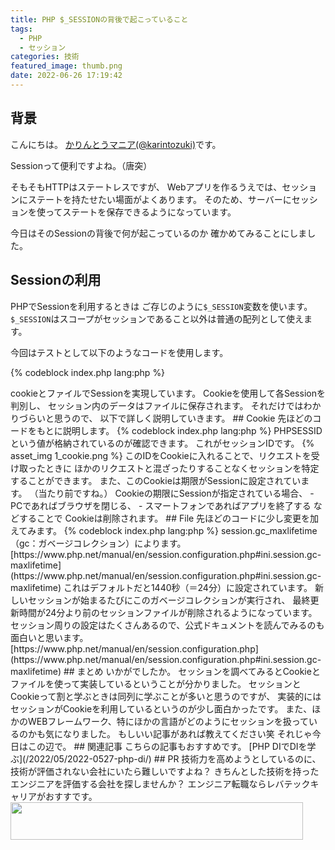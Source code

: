 ```yaml
---
title: PHP $_SESSIONの背後で起こっていること
tags:
  - PHP
  - セッション
categories: 技術
featured_image: thumb.png
date: 2022-06-26 17:19:42
---
```



## 背景
こんにちは。 [かりんとうマニア(@karintozuki)](https://twitter.com/karintozuki)です。  

Sessionって便利ですよね。（唐突）

そもそもHTTPはステートレスですが、
Webアプリを作るうえでは、セッションにステートを持たせたい場面がよくあります。
そのため、サーバーにセッションを使ってステートを保存できるようになっています。

今日はそのSessionの背後で何が起こっているのか
確かめてみることにしました。
<!-- more -->

## Sessionの利用

PHPでSessionを利用するときは
ご存じのように`$_SESSION`変数を使います。
`$_SESSION`はスコープがセッションであること以外は普通の配列として使えます。

今回はテストとして以下のようなコードを使用します。

{% codeblock index.php lang:php %}
<?php
session_start();

$_SESSION['count'] = ++$_SESSION['count'] ?? 1; //　セッションのcountをインクリメント
print('カウント： '.$_SESSION['count'] ?: '');

{% endcodeblock %}

ページを表示するとこのように表示した回数を表示します。
ブラウザを更新するとカウントが増えていきます。

{% asset_img 0_count.png %}

## Sessionの保存先

結論から言うとPHPでは<u>cookieとファイルでSessionを実現しています。</u>

Cookieを使用して各Sessionを判別し、
セッション内のデータはファイルに保存されます。

それだけではわかりづらいと思うので、
以下で詳しく説明していきます。

## Cookie
先ほどのコードをもとに説明します。

{% codeblock index.php lang:php %}

<?php
session_save_path(**DIR**); //　セッションの保存先をカレントディレクトリに変更
session_start();

$_SESSION['count'] = ++$_SESSION['count'] ?? 1; //　セッションのcountをインクリメント
print('カウント： '.$_SESSION['count'] ?: '');

{% endcodeblock %}

このページを開いてChromeのデベロッパーツールを開いてみます。

すると以下のように<u>PHPSESSIDという値が格納されている</u>のが確認できます。

これがセッションIDです。

{% asset_img 1_cookie.png %}

このIDをCookieに入れることで、リクエストを受け取ったときに
ほかのリクエストと混ざったりすることなくセッションを特定することができます。

また、このCookieは期限がSessionに設定されています。
（当たり前ですね。）

Cookieの期限にSessionが指定されている場合、
- PCであればブラウザを閉じる、
- スマートフォンであればアプリを終了する

などすることで
Cookieは削除されます。

## File

先ほどのコードに少し変更を加えてみます。

{% codeblock index.php lang:php %}

<?php
session_save_path(__DIR__); //　セッションの保存先をカレントディレクトリに変更
session_start();

$_SESSION['count'] = ++$_SESSION['count'] ?? 1; //　セッションのcountをインクリメント
print('カウント： '.$_SESSION['count'] ?: '');

{% endcodeblock %}

`session_save_path(__DIR__)`という関数を最初に実行しています。

これにより、セッションを保存するディレクトリをindex.phpがあるフォルダに変更しています。

デフォルトでは保存先が`/tmp`などになっているのですが、
単純にファイルが見やすいように保存フォルダを変えているだけです。

それではページを表示してみましょう。

{% asset_img 2_file.png %}

sess_{session ID}というファイルが生成されています。

中身を見てみましょう。

{% codeblock sess_xxxx %}

count|i:8;

{% endcodeblock %}


これを分かりやすく分解すると以下のようになります。
- セッションのキー（＝count）
- 型（ここではi、つまりinteger）
- 値（＝８）

また、文字列型の値をセッションに格納してみましょう。

最後の行に以下のコードを追加します。

{% codeblock index.php lang:php %}

$_SESSION['string'] = '文字列';  //文字列を格納

{% endcodeblock %}

セッションが保存されているファイルを開くとこのようになっていました。

{% codeblock sess_xxxx %}

count|i:2;string|s:9:"文字列";

{% endcodeblock %}

文字列に関しては文字列の長さも記録されるみたいですね。

## セッションファイルの削除

それでは先ほど説明したファイルはいつまで保存されるのでしょうか。
それはphp.iniの値、<u>session.gc_maxlifetime（gc：ガベージコレクション）</u>によります。

[https://www.php.net/manual/en/session.configuration.php#ini.session.gc-maxlifetime](https://www.php.net/manual/en/session.configuration.php#ini.session.gc-maxlifetime)

これはデフォルトだと1440秒（＝24分）に設定されています。

新しいセッションが始まるたびにこのガベージコレクションが実行され、
最終更新時間が24分より前のセッションファイルが削除されるようになっています。

セッション周りの設定はたくさんあるので、公式ドキュメントを読んでみるのも面白いと思います。

[https://www.php.net/manual/en/session.configuration.php](https://www.php.net/manual/en/session.configuration.php#ini.session.gc-maxlifetime)

## まとめ

いかがでしたか。

セッションを調べてみるとCookieとファイルを使って実装しているということが分かりました。

セッションとCookieって割と学ぶときは同列に学ぶことが多いと思うのですが、
実装的にはセッションがCookieを利用しているというのが少し面白かったです。

また、ほかのWEBフレームワーク、特にほかの言語がどのようにセッションを扱っているのかも気になりました。

もしいい記事があれば教えてください笑

それじゃ今日はこの辺で。

## 関連記事
こちらの記事もおすすめです。  

[PHP DIでDIを学ぶ](/2022/05/2022-0527-php-di/)


## PR
技術力を高めようとしているのに、技術が評価されない会社にいたら難しいですよね？
きちんとした技術を持ったエンジニアを評価する会社を探しませんか？

エンジニア転職ならレバテックキャリアがおすすです。

<a href="https://px.a8.net/svt/ejp?a8mat=3H3JXF+8PRGKY+2JK4+ZQFQ9" rel="nofollow">
<img border="0" width="468" height="60" alt="" src="https://www26.a8.net/svt/bgt?aid=210117795527&wid=001&eno=01&mid=s00000011866006002000&mc=1"></a>
<img border="0" width="1" height="1" src="https://www13.a8.net/0.gif?a8mat=3H3JXF+8PRGKY+2JK4+ZQFQ9" alt="">
